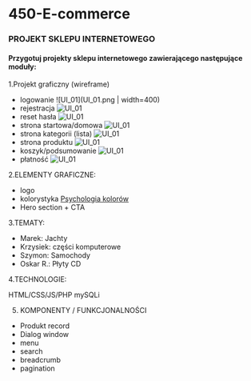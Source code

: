 # 450-E-commerce

### PROJEKT SKLEPU INTERNETOWEGO

#### Przygotuj projekty sklepu internetowego zawierającego następujące moduły:

1.Projekt graficzny (wireframe)
   
- logowanie
  ![UI_01](UI_01.png | width=400)
- rejestracja
  ![UI_01](UI_02.png)
- reset hasła
  ![UI_01](UI_03.png)
- strona startowa/domowa
  ![UI_01](UI_04.png)
- strona kategorii (lista)
  ![UI_01](UI_05.png)
- strona produktu
  ![UI_01](UI_06.png)
- koszyk/podsumowanie
  ![UI_01](UI_07.png)
- płatność
  ![UI_01](UI_08.png)

2.ELEMENTY GRAFICZNE:
   
- logo
- kolorystyka [Psychologia kolorów](https://fdc.org.pl/ciekawostki/psychologia-kolorow/#:~:text=W%20tym%20artykule%20zg%C5%82%C4%99bimy%20tajemnice%20psychologii%20kolor%C3%B3w%2C%20odkrywaj%C4%85c,sposoby%20na%20wykorzystanie%20ich%20mocy%20w%20codziennym%20%C5%BCyciu.)
- Hero section + CTA

3.TEMATY:

- Marek: Jachty
- Krzysiek: części komputerowe
- Szymon: Samochody
- Oskar R.: Płyty CD

4.TECHNOLOGIE:

HTML/CSS/JS/PHP
mySQLi

5. KOMPONENTY / FUNKCJONALNOŚCI

- Produkt record
- Dialog window
- menu
- search
- breadcrumb
- pagination
